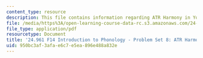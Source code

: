 ```yaml
---
content_type: resource
description: This file contains information regarding ATR Harmony in Yoruba.
file: /media/https%3A/open-learning-course-data-rc.s3.amazonaws.com/24-961-introduction-to-phonology-fall-2014/950bc3af3afae6c7e5ea896e488a832e_MIT24_961F14_pset8.pdf
file_type: application/pdf
resourcetype: Document
title: '24.961 F14 Introduction to Phonology - Problem Set 8: ATR Harmony in Yoruba'
uid: 950bc3af-3afa-e6c7-e5ea-896e488a832e
---
```

